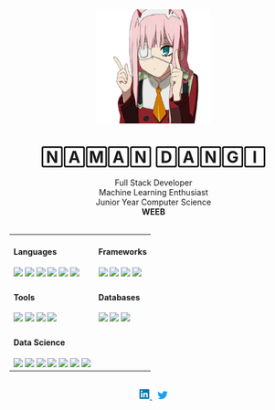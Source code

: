 <div align="center">
	<img src="https://raw.githubusercontent.com/namandangi/namandangi/main/gif/zero-two.gif" width="200" height="200">
	<h1>🄽🄰🄼🄰🄽 🄳🄰🄽🄶🄸</h1>	
</div>

<div align="center">
  <div>Full Stack Developer </div>
  <div>Machine Learning Enthusiast </div>
  <div>Junior Year Computer Science </div>
  <div><b>WEEB</b> </div>
</div>

<br>

<div align="center">
  <table>
    <tbody>
      <tr>
        <td>
          <h4>Languages</h4>
          <img src="https://raw.githubusercontent.com/namandangi/namandangi/icons/java.svg" width="24">
          <img src="https://raw.githubusercontent.com/namandangi/namandangi/icons/python.svg" width="24">
          <img src="https://raw.githubusercontent.com/namandangi/namandangi/icons/javascript.svg" width="24">
          <img src="https://raw.githubusercontent.com/namandangi/namandangi/icons/svgs/c.svg" width="24">
          <img src="https://raw.githubusercontent.com/namandangi/namandangi/icons/csharp.svg" width="24">
          <img src="https://raw.githubusercontent.com/namandangi/namandangi/icons/go.svg" width="24">
        </td>
        <td>
          <h4>Frameworks</h4>
          <img src="https://raw.githubusercontent.com/namandangi/namandangi/icons/react.svg" width="24">
          <img src="https://raw.githubusercontent.com/namandangi/namandangi/icons/express.svg" width="24">
          <img src="https://raw.githubusercontent.com/namandangi/namandangi/icons/sequelize.svg" width="24">
          <img src="https://raw.githubusercontent.com/namandangi/namandangi/icons/jquery.svg" width="24">
        </td>
      </tr>
      <tr>
        <td>
          <h4>Tools</h4>
          <img src="https://raw.githubusercontent.com/namandangi/namandangi/icons/html5.svg" width="24">
          <img src="https://raw.githubusercontent.com/namandangi/namandangi/icons/css3.svg" width="24">
          <img src="https://raw.githubusercontent.com/namandangi/namandangi/icons/git.svg" width="24">
          <img src="https://raw.githubusercontent.com/namandangi/namandangi/icons/linux.svg" width="24">
        </td>
        <td>
          <h4>Databases</h4>
          <img src="https://raw.githubusercontent.com/namandangi/namandangi/icons/mongodb.svg" width="24">
          <img src="https://raw.githubusercontent.com/namandangi/namandangi/icons/redis.svg" width="24">
          <img src="https://raw.githubusercontent.com/namandangi/namandangi/icons/postgresql.svg" width="24">
        </td>
      </tr>
      <tr>
        <td>
            <h4>Data Science</h4>
            <img src="https://raw.githubusercontent.com/namandangi/namandangi/icons/numpy.png" width="24">
            <img src="https://raw.githubusercontent.com/namandangi/namandangi/icons/pandas.png" width="24">
            <img src="https://raw.githubusercontent.com/namandangi/namandangi/icons/tensorflow.png" width="24">
            <img src="https://raw.githubusercontent.com/namandangi/namandangi/icons/keras.png" width="24">
            <img src="https://raw.githubusercontent.com/namandangi/namandangi/icons/jupyter.png" width="24">
            <img src="https://raw.githubusercontent.com/namandangi/namandangi/icons/matplotlib-logo.webp" width="24">
            <img src="https://raw.githubusercontent.com/namandangi/namandangi/icons/seaborn.jpeg" width="24">
        </td>
      </tr>
    </tbody>
  </table>

  <br>

<div align="center">
  <a href="https://www.linkedin.com/in/namandangi">
    <img src="https://raw.githubusercontent.com/namandangi/namandangi/main/icons/linkedin.svg" width="18">
  </a>
  &ThickSpace;
  <a href="https://www.twitter.com/namandangi_">
    <img src="https://raw.githubusercontent.com/namandangi/namandangi/main/icons/twitter.svg" width="18">
  </a>
</div>